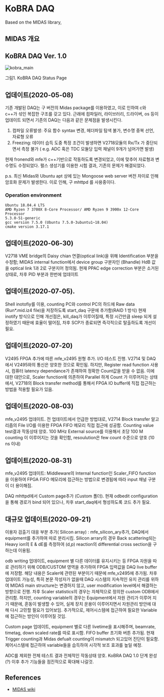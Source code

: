 # KoBRA DAQ
   Based on the MIDAS library,
 
 ## MIDAS 개요
 
 
 
 ## KoBRA DAQ Ver. 1.0
 
![kobra_main](https://user-images.githubusercontent.com/38948046/94102199-8e90d180-fe6c-11ea-8d35-39388c51dfa4.png)
  <figcaption>  그림1. KoBRA DAQ Status Page</figcaption>
  
  
  
  
 
 ## 업데이트(2020-05-08)
 
   기존 개발된 DAQ는 구 버전의 Midas package를 이용하였고, 이로 인하여 c와 c++가 섞인 복잡한 구조를 갖고 있다. 근래에 컴파일러, 라이브러리, 드라이버, os 등이 업데이트 되면서 기존의 DAQ는 다음과 같은 문제점을 발생시킨다.

1. 컴파일 오류발생: 주요 함수 syntax 변경, 헤더파일 탐색 불가, 변수명 중복 선언, 자료형 오류
2. Freezing: 데이터 습득 도중 특정 조건이 발생하면 V2718모듈의 Rx/Tx 가 중단되면서 측정 불가 ( e.g. ADC 혹은 TDC 모듈당 입력 채널이 9개가 넘어가면 발생) 


현재 fronend와 mfe가 c++기반으로 작동하도록 변경되었고, 이에 맞추어 자료형과 변수명도 수정되었다. 펄스 생성기를 이용한 시험 결과, 기존의 문제가 해결되었다.

 p.s. 최신 Midas와 Ubuntu apt 상에 있는 Mongoose web server 버전 차이로 인해 암호화 문제가 발생한다. 이로 인해, 구 mhttpd 를 사용중이다.  


### Operation environment

    Ubuntu 18.04.4 LTS
    AMD Ryzen 7 3700X 8-Core Processor/ AMD Ryzen 9 3900x 12-Core Processor
    5.3.0-51-generic 
    gcc version 7.5.0 (Ubuntu 7.5.0-3ubuntu1~18.04)
    cmake version 3.17.1


 ## 업데이트(2020-06-30)
 
V2718 VME bridge의 Daisy chian 연결(optical link)을 위해 Identification 부분을 수정함; MIDAS internal function에서 device group 구분자인 (Bhandle) HdB 값을 optical link 1과 2로 구분지어 정의됨.  현재 PPAC edge correction 부분은 소거된 상태로, 차후 PID 부분과 한번에 업데이트  


## 업데이트(2020-07-05).
 Shell inotofiy를 이용, counting PC와 control PC의 하드에 Raw data (Run*.mid.iz4 file)을 저장하도록 start_daq 구문에 추가함(RAID 1 방식) 현재 inotify 방식으로 인해 개선점은, kill_daq가 이루어질때, 특정 시간만큼 sleep 되게 설정하였기 때문에 효율이 떨어짐, 차후 SCP가 종료되면 즉각적으로 탈출하도록 개선이 필요.
 
 
 ## 업데이트(2020-07-20)
 V2495 FPGA 추가에 따른 mfe_v2495 원형 추가. I/O 테스트 진행. V2714 및 DAQ에서 V2495와의 통신은 양호한 것으로 확인됨. 하지만, Register read function 사용시, 컴퓨터  latency dependance가 존재하여 정확한 Count값을 받을 수 없음. 이에 대한 대안으로, Scaler function에 의존하여 Parallel 하게 Count 가 이루어지는 상태에서, V2718의 Block transfer method를 통해서 FPGA IO buffer에 직접 접근하는 방법을 적용할 필요가 있음.
 
  ## 업데이트(2020-08-03)
mfe_v2495 업데이트. 전 업데이트에서 언급한 방법대로, V2714 Block transfer 알고리즘의 File I/O를 이용한 FPGA FIFO 메모리 직접 접근에 성공함. Counting value test결과 작동상태 양호. 100 MHz External source를 이용해서 초당 100 M counting 이 이루어지는 것을 확인함, resoulution은 few count 수준으로 양호 (10 ns 이내)

 ## 업데이트(2020-08-31)
 mfe_v2495 업데이트: Middleware의 Internal function인 Scaler_FIFO function을 이용하여 FPGA FIFO 메모리에 접근하는 방법으로 변경됨에 따라 input 채널 구분이 더 용이해짐.
 
 DAQ mhttpd에서 Custom page추가 (Custom 폴더). 현재 odbedit configuration을 통해 경로가 bind 되어 있으나, 차후 start_daq에서 형성하도록 코드 추가 필요.
 
  ## 대규모 업데이트(2020-09-21)
 이용자 검출기 대응 부분 추가( Silicon array) : mfe_silicon_ary추가,  DAQ에서 equipment를 추가하여 따로 분리시킴. Silicon arrary의 경우 Back scattering되는 Heavy ion의 E & dE를 측정하여 (d,p) reaction의 differential cross section을 구하는데 이용됨. 
 
  odb writing 업데이트, equipment 별 다른 데이터를 유지시키는 등 FPGA 자원을 따로 관리하기 위해 ODB/CUSTOM 영역을 추가하여 FPGA 입력값을 DAQ live buffer에 저장함. 해당 내용은 Scaler에 관련된 부분이기 때문에 mfe_v2495에 추가됨. 차후 업데이트 가능성, 특히 본문 작성자가 없을때 DAQ 시스템의 지속적인 유지 관리를 위하여 MIDAS main structure는 변경하지 않고, user modification level에서 해결하는 방향으로 진행. 차후 Scaler statistics의 경우는 자체적으로 정의한 custom ODB에서 관리함. 하지만, counting variable의 경우는 Equipment에서 자원 관리가 이루어 지기 때문에, 혼동이 발생할 수 있어, 실제 장치 운용이 이루어지면서 자원관리 방안에 대해 다시 고민할 필요가 있어보임. 추가적으로, 제어시스템에 접근하여 필요한 Variable에 접근하는 방인이 이루어질 것임.
 
 Custom page 업데이트, equipment 별로 다른 livetime을 표시해주며, beamrate, timetag, down scaled rate를 따로 표시함. FIFO buffer 초기화 버튼 추가됨. 
  현재 Trigger counting과 Midas defualt counting이 mismatch 되고있어 진단이 필요함. 제어시스템에 접근하여 variable들을 습득하여 시각적 보조 효과를 높일 예정.
 

 ADC를 제외한 전체 테스트 결과 전체적인 작동상태 양호. KoBRA DAQ 1.0 단계 완성(?) 이후 추가 기능들을 점진적으로 확대해 나갈것. 



## References
- [MIDAS wiki]( https://midas.triumf.ca/MidasWiki/index.php/Main_Page)


